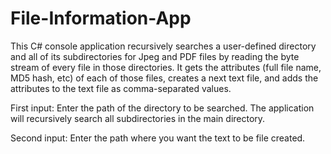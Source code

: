 File-Information-App
====================

This C# console application recursively searches a user-defined directory and all of its subdirectories for 
Jpeg and PDF files by reading the byte stream of every file in those directories. It gets the attributes
(full file name, MD5 hash, etc) of each of those files, creates a next text file, and adds the attributes 
to the text file as comma-separated values.

First input: Enter the path of the directory to be searched. The application will recursively search all
subdirectories in the main directory.

Second input: Enter the path where you want the text to be file created. 
